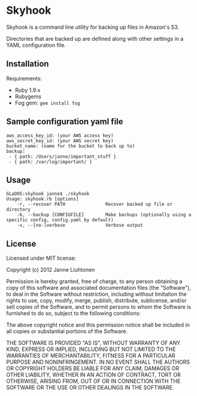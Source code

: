 # Skyhook

Skyhook is a command line utility for backing up files in Amazon's S3. 

Directories that are backed up are defined along with other settings in a YAML configuration file.

## Installation

Requirements:
-	Ruby 1.9.x
-	Rubygems
-	Fog gem: `gem install fog`

## Sample configuration yaml file

	aws_access_key_id: (your AWS access key)
	aws_secret_key_id: (your AWS secret key)
	bucket_name: (name for the bucket to back up to)
	backup:
	 - { path: /Users/janne/important_stuff }
	 - { path: /var/log/important/ }

## Usage

	GLaDOS:skyhook janne$ ./skyhook 
	Usage: skyhook.rb [options]
    	-r, --recover PATH               Recover backed up file or directory
    	-b, --backup [CONFIGFILE]        Make backups (optionally using a specific config, config.yaml by default)
    	-v, --[no-]verbose               Verbose output

## License

Licensed under MIT license:

Copyright (c) 2012 Janne Liuhtonen

Permission is hereby granted, free of charge, to any person obtaining
a copy of this software and associated documentation files (the
"Software"), to deal in the Software without restriction, including
without limitation the rights to use, copy, modify, merge, publish,
distribute, sublicense, and/or sell copies of the Software, and to
permit persons to whom the Software is furnished to do so, subject to
the following conditions:

The above copyright notice and this permission notice shall be included
in all copies or substantial portions of the Software.

THE SOFTWARE IS PROVIDED "AS IS", WITHOUT WARRANTY OF ANY KIND,
EXPRESS OR IMPLIED, INCLUDING BUT NOT LIMITED TO THE WARRANTIES OF
MERCHANTABILITY, FITNESS FOR A PARTICULAR PURPOSE AND NONINFRINGEMENT.
IN NO EVENT SHALL THE AUTHORS OR COPYRIGHT HOLDERS BE LIABLE FOR ANY
CLAIM, DAMAGES OR OTHER LIABILITY, WHETHER IN AN ACTION OF CONTRACT,
TORT OR OTHERWISE, ARISING FROM, OUT OF OR IN CONNECTION WITH THE
SOFTWARE OR THE USE OR OTHER DEALINGS IN THE SOFTWARE.
